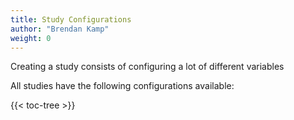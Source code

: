 ```yaml
---
title: Study Configurations
author: "Brendan Kamp"
weight: 0
---
```


Creating a study consists of configuring a lot of different variables

All studies have the following configurations available:

{{< toc-tree >}}
